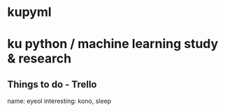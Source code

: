 # kupyml
ku python / machine learning study & research
===


Things to do -  Trello 
--
name: eyeol
interesting: kono, sleep